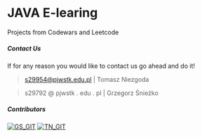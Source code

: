 # JAVA E-learing
Projects from Codewars and Leetcode
 
##### Contact Us

If for any reason you would like to contact us go ahead and do it! 
> s29954@pjwstk.edu.pl  | Tomasz Niezgoda

> s29792 @ pjwstk . edu . pl  | Grzegorz Śnieżko


##### Contributors 
[![GS_GIT](https://avatars.githubusercontent.com/u/49124909?s=64&v=4)](https://github.com/grzeg2010) [![TN_GIT](https://avatars.githubusercontent.com/u/118614373?s=64&v=4)](https://github.com/Keios01) 

